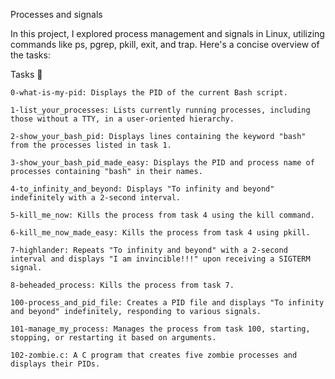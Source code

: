 Processes and signals 

In this project, I explored process management and signals in Linux, utilizing commands like ps, pgrep, pkill, exit, and trap. Here's a concise overview of the tasks:

Tasks 📃

    0-what-is-my-pid: Displays the PID of the current Bash script.
    
    1-list_your_processes: Lists currently running processes, including those without a TTY, in a user-oriented hierarchy.
    
    2-show_your_bash_pid: Displays lines containing the keyword "bash" from the processes listed in task 1.
    
    3-show_your_bash_pid_made_easy: Displays the PID and process name of processes containing "bash" in their names.
    
    4-to_infinity_and_beyond: Displays "To infinity and beyond" indefinitely with a 2-second interval.
    
    5-kill_me_now: Kills the process from task 4 using the kill command.
    
    6-kill_me_now_made_easy: Kills the process from task 4 using pkill.
    
    7-highlander: Repeats "To infinity and beyond" with a 2-second interval and displays "I am invincible!!!" upon receiving a SIGTERM signal.
    
    8-beheaded_process: Kills the process from task 7.
    
    100-process_and_pid_file: Creates a PID file and displays "To infinity and beyond" indefinitely, responding to various signals.
    
    101-manage_my_process: Manages the process from task 100, starting, stopping, or restarting it based on arguments.
    
    102-zombie.c: A C program that creates five zombie processes and displays their PIDs.

